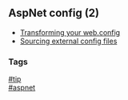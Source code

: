 ## AspNet config (2)

- [Transforming your web.config](config-transformations.md)
- [Sourcing external config files](sourcing-external-config-files.md)

### Tags
[#tip](../../tips.md)  
[#aspnet](../aspnet.md)